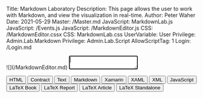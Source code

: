 Title: Markdown Laboratory
Description: This page allows the user to work with Markdown, and view the visualization in real-time.
Author: Peter Waher
Date: 2021-05-29
Master: /Master.md
JavaScript: MarkdownLab.js
JavaScript: /Events.js
JavaScript: /MarkdownEditor.js
CSS: /MarkdownEditor.cssx
CSS: MarkdownLab.css
UserVariable: User
Privilege: Admin.Lab.Markdown
Privilege: Admin.Lab.Script
AllowScriptTag: 1
Login: /Login.md

<div id="Lab">
<section id="MarkdownSection">
![](/MarkdownEditor.md)
<textarea id="LabMarkdownEditorInput" autofocus="autofocus" wrap="hard"></textarea>
</section>

<section id="HtmlSection">

<button class="posButtonPressed" data-suffix="Html" data-type="text/html" onclick="FormatButtonClicked(this)" onchange="InitEditTimer()">HTML</button>
<button class="posButton" data-suffix="SmartContract" data-type="text/xml" onclick="FormatButtonClicked(this)">Contract</button>
<button class="posButton" data-suffix="Text" data-type="text/plain" onclick="FormatButtonClicked(this)">Text</button>
<button class="posButton" data-suffix="Markdown" data-type="text/markdown" onclick="FormatButtonClicked(this)">Markdown</button>
<button class="posButton" data-suffix="XamarinForms" data-type="text/xml" onclick="FormatButtonClicked(this)">Xamarin</button>
<button class="posButton" data-suffix="Xaml" data-type="text/xml" onclick="FormatButtonClicked(this)">XAML</button>
<button class="posButton" data-suffix="Xml" data-type="text/xml" onclick="FormatButtonClicked(this)">XML</button>
<button class="posButton" data-suffix="JavaScript" data-type="application/javascript" onclick="FormatButtonClicked(this)">JavaScript</button>
<button class="posButton" data-suffix="LaTeXBook" data-type="application/x-latex" onclick="FormatButtonClicked(this)">LaTeX Book</button>
<button class="posButton" data-suffix="LaTeXReport" data-type="application/x-latex" onclick="FormatButtonClicked(this)">LaTeX Report</button>
<button class="posButton" data-suffix="LaTeXArticle" data-type="application/x-latex" onclick="FormatButtonClicked(this)">LaTeX Article</button>
<button class="posButton" data-suffix="LaTeXStandalone" data-type="application/x-latex" onclick="FormatButtonClicked(this)">LaTeX Standalone</button>

<div><pre><code id="Output"></code></pre></div>
</section>
</div>